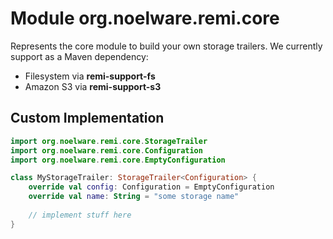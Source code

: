 # Module org.noelware.remi.core
Represents the core module to build your own storage trailers. We currently support as a Maven dependency:

- Filesystem via **remi-support-fs**
- Amazon S3 via **remi-support-s3**

## Custom Implementation
```kotlin
import org.noelware.remi.core.StorageTrailer
import org.noelware.remi.core.Configuration
import org.noelware.remi.core.EmptyConfiguration

class MyStorageTrailer: StorageTrailer<Configuration> {
    override val config: Configuration = EmptyConfiguration
    override val name: String = "some storage name"
    
    // implement stuff here
}
```
